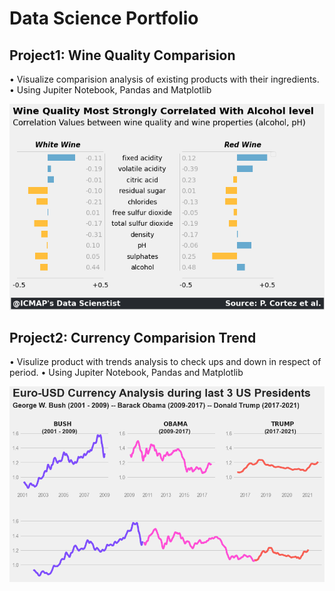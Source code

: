 # Data Science Portfolio

## Project1: Wine Quality Comparision
 
   • Visualize comparision analysis of existing products with their ingredients.
   • Using Jupiter Notebook, Pandas and Matplotlib

![](https://github.com/visionarybanda/Faizan_Portfolio/blob/main/Wine%20Quality%20Comparision.png)

## Project2: Currency Comparision Trend

  • Visulize product with trends analysis to check ups and down in respect of period.
  • Using Jupiter Notebook, Pandas and Matplotlib

![](https://github.com/visionarybanda/Faizan_Portfolio/blob/main/Euro%20USD%20currency%20Analysis.png)
